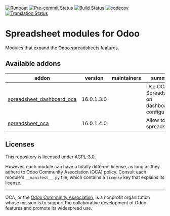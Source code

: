 
[![Runboat](https://img.shields.io/badge/runboat-Try%20me-875A7B.png)](https://runboat.odoo-community.org/builds?repo=OCA/spreadsheet&target_branch=16.0)
[![Pre-commit Status](https://github.com/OCA/spreadsheet/actions/workflows/pre-commit.yml/badge.svg?branch=16.0)](https://github.com/OCA/spreadsheet/actions/workflows/pre-commit.yml?query=branch%3A16.0)
[![Build Status](https://github.com/OCA/spreadsheet/actions/workflows/test.yml/badge.svg?branch=16.0)](https://github.com/OCA/spreadsheet/actions/workflows/test.yml?query=branch%3A16.0)
[![codecov](https://codecov.io/gh/OCA/spreadsheet/branch/16.0/graph/badge.svg)](https://codecov.io/gh/OCA/spreadsheet)
[![Translation Status](https://translation.odoo-community.org/widgets/spreadsheet-16-0/-/svg-badge.svg)](https://translation.odoo-community.org/engage/spreadsheet-16-0/?utm_source=widget)

<!-- /!\ do not modify above this line -->

# Spreadsheet modules for Odoo

Modules that expand the Odoo spreadsheets features.

<!-- /!\ do not modify below this line -->

<!-- prettier-ignore-start -->

[//]: # (addons)

Available addons
----------------
addon | version | maintainers | summary
--- | --- | --- | ---
[spreadsheet_dashboard_oca](spreadsheet_dashboard_oca/) | 16.0.1.3.0 |  | Use OCA Spreadsheets on dashboards configuration
[spreadsheet_oca](spreadsheet_oca/) | 16.0.1.4.0 |  | Allow to edit spreadsheets

[//]: # (end addons)

<!-- prettier-ignore-end -->

## Licenses

This repository is licensed under [AGPL-3.0](LICENSE).

However, each module can have a totally different license, as long as they adhere to Odoo Community Association (OCA)
policy. Consult each module's `__manifest__.py` file, which contains a `license` key
that explains its license.

----
OCA, or the [Odoo Community Association](http://odoo-community.org/), is a nonprofit
organization whose mission is to support the collaborative development of Odoo features
and promote its widespread use.
